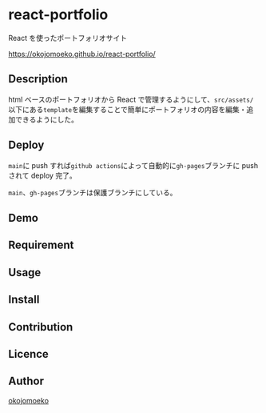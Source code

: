 # react-portfolio

React を使ったポートフォリオサイト

https://okojomoeko.github.io/react-portfolio/

## Description

html ベースのポートフォリオから React で管理するようにして、`src/assets/`以下にある`template`を編集することで簡単にポートフォリオの内容を編集・追加できるようにした。

## Deploy

`main`に push すれば`github actions`によって自動的に`gh-pages`ブランチに push されて deploy 完了。

`main`、`gh-pages`ブランチは保護ブランチにしている。

## Demo

## Requirement

## Usage

## Install

## Contribution

## Licence

## Author

[okojomoeko](https://gitlab.com/okojomoeko)
